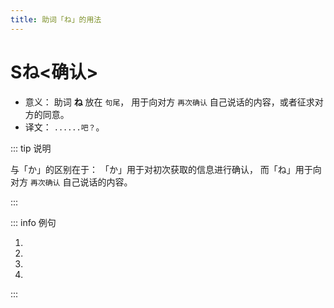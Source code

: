 ```yaml
---
title: 助词「ね」的用法
---
```


# Sね<确认>

- 意义： 助词 **ね** 放在 `句尾`， 用于向对方 `再次确认` 自己说话的内容，或者征求对方的同意。
- 译文： `......吧？`。

::: tip 说明

与「か」的区别在于： 「か」用于对初次获取的信息进行确认， 而「ね」用于向对方 `再次确认` 自己说话的内容。

:::

::: info 例句

1. <grammer-content sentence="あ、[昨日/きのう]の[方/かた]です**ね**。" trans='啊，是昨天的那个人吧？' />
2. <grammer-content sentence="「はじめまして」じゃありません**ね**。" trans='已经不是初次见面了对吧？' />
3. <grammer-content sentence="あの[方/かた]は[王/おう]さんです**ね**。" trans='那个人是小王对吧？' />
4. <grammer-content sentence="[高橋/たかはし]さんは[鈴木/すずき]さんの[後輩/こうはい]でま**ね**。" trans='高桥是铃木的学妹吧？' />

:::
